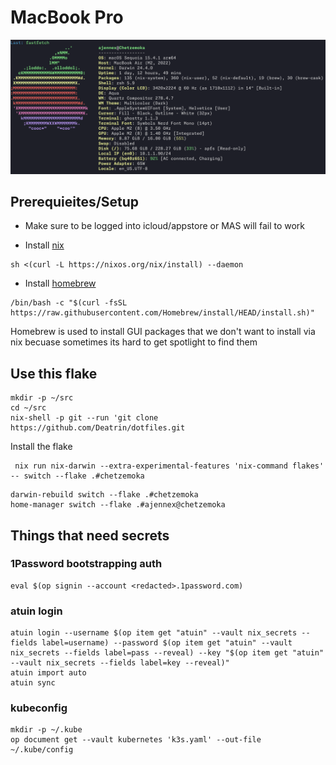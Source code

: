 # MacBook Pro

![Image](../../resources/MacbookAir.png)

## Prerequieites/Setup

* Make sure to be logged into icloud/appstore or MAS will fail to work

* Install [nix](https://nixos.org/download.html)

```shell
sh <(curl -L https://nixos.org/nix/install) --daemon
```

* Install [homebrew](https://brew.sh/)

```shell
/bin/bash -c "$(curl -fsSL https://raw.githubusercontent.com/Homebrew/install/HEAD/install.sh)"
```

Homebrew is used to install GUI packages that we don't want to install via nix becuase sometimes its hard to get spotlight to find them

## Use this flake

```shell
mkdir -p ~/src
cd ~/src
nix-shell -p git --run 'git clone https://github.com/Deatrin/dotfiles.git 
```

Install the flake

 ``` shell
  nix run nix-darwin --extra-experimental-features 'nix-command flakes' -- switch --flake .#chetzemoka
  ```

```shell
darwin-rebuild switch --flake .#chetzemoka
home-manager switch --flake .#ajennex@chetzemoka
```

## Things that need secrets

### 1Password bootstrapping auth

```shell
eval $(op signin --account <redacted>.1password.com)
```

### atuin login

```shell
atuin login --username $(op item get "atuin" --vault nix_secrets --fields label=username) --password $(op item get "atuin" --vault nix_secrets --fields label=pass --reveal) --key "$(op item get "atuin" --vault nix_secrets --fields label=key --reveal)"
atuin import auto
atuin sync
```

### kubeconfig

```shell
mkdir -p ~/.kube
op document get --vault kubernetes 'k3s.yaml' --out-file ~/.kube/config
```
